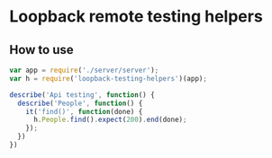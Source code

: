 # Loopback remote testing helpers

## How to use
```js
var app = require('./server/server');
var h = require('loopback-testing-helpers')(app);

describe('Api testing', function() {
  describe('People', function() {
    it('find()', function(done) {
      h.People.find().expect(200).end(done);
    });
  })
})
```
